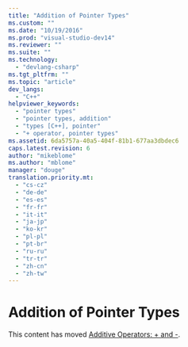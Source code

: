 ```yaml
---
title: "Addition of Pointer Types"
ms.custom: ""
ms.date: "10/19/2016"
ms.prod: "visual-studio-dev14"
ms.reviewer: ""
ms.suite: ""
ms.technology: 
  - "devlang-csharp"
ms.tgt_pltfrm: ""
ms.topic: "article"
dev_langs: 
  - "C++"
helpviewer_keywords: 
  - "pointer types"
  - "pointer types, addition"
  - "types [C++], pointer"
  - "+ operator, pointer types"
ms.assetid: 6da5757a-40a5-404f-81b1-677aa3dbdec6
caps.latest.revision: 6
author: "mikeblome"
ms.author: "mblome"
manager: "douge"
translation.priority.mt: 
  - "cs-cz"
  - "de-de"
  - "es-es"
  - "fr-fr"
  - "it-it"
  - "ja-jp"
  - "ko-kr"
  - "pl-pl"
  - "pt-br"
  - "ru-ru"
  - "tr-tr"
  - "zh-cn"
  - "zh-tw"
---
```

# Addition of Pointer Types
This content has moved [Additive Operators: + and -](../Topic/Additive%20Operators:%20+%20and%20-.md).